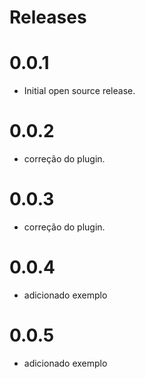 # Releases
# 0.0.1
- Initial open source release.

# 0.0.2
- correção do plugin.

# 0.0.3
- correção do plugin.

# 0.0.4
- adicionado exemplo

# 0.0.5
- adicionado exemplo